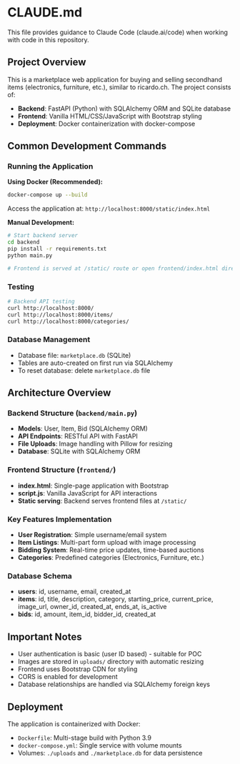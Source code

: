 # CLAUDE.md

This file provides guidance to Claude Code (claude.ai/code) when working with code in this repository.

## Project Overview

This is a marketplace web application for buying and selling secondhand items (electronics, furniture, etc.), similar to ricardo.ch. The project consists of:

- **Backend**: FastAPI (Python) with SQLAlchemy ORM and SQLite database
- **Frontend**: Vanilla HTML/CSS/JavaScript with Bootstrap styling
- **Deployment**: Docker containerization with docker-compose

## Common Development Commands

### Running the Application

**Using Docker (Recommended):**
```bash
docker-compose up --build
```
Access the application at: `http://localhost:8000/static/index.html`

**Manual Development:**
```bash
# Start backend server
cd backend
pip install -r requirements.txt
python main.py

# Frontend is served at /static/ route or open frontend/index.html directly
```

### Testing
```bash
# Backend API testing
curl http://localhost:8000/
curl http://localhost:8000/items/
curl http://localhost:8000/categories/
```

### Database Management
- Database file: `marketplace.db` (SQLite)
- Tables are auto-created on first run via SQLAlchemy
- To reset database: delete `marketplace.db` file

## Architecture Overview

### Backend Structure (`backend/main.py`)
- **Models**: User, Item, Bid (SQLAlchemy ORM)
- **API Endpoints**: RESTful API with FastAPI
- **File Uploads**: Image handling with Pillow for resizing
- **Database**: SQLite with SQLAlchemy ORM

### Frontend Structure (`frontend/`)
- **index.html**: Single-page application with Bootstrap
- **script.js**: Vanilla JavaScript for API interactions
- **Static serving**: Backend serves frontend files at `/static/`

### Key Features Implementation
- **User Registration**: Simple username/email system
- **Item Listings**: Multi-part form upload with image processing
- **Bidding System**: Real-time price updates, time-based auctions
- **Categories**: Predefined categories (Electronics, Furniture, etc.)

### Database Schema
- **users**: id, username, email, created_at
- **items**: id, title, description, category, starting_price, current_price, image_url, owner_id, created_at, ends_at, is_active
- **bids**: id, amount, item_id, bidder_id, created_at

## Important Notes

- User authentication is basic (user ID based) - suitable for POC
- Images are stored in `uploads/` directory with automatic resizing
- Frontend uses Bootstrap CDN for styling
- CORS is enabled for development
- Database relationships are handled via SQLAlchemy foreign keys

## Deployment

The application is containerized with Docker:
- `Dockerfile`: Multi-stage build with Python 3.9
- `docker-compose.yml`: Single service with volume mounts
- Volumes: `./uploads` and `./marketplace.db` for data persistence
